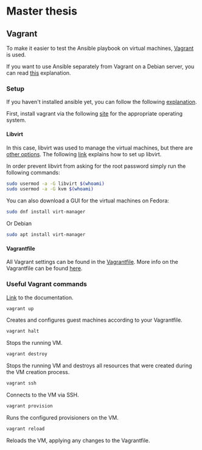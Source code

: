 # Master thesis

## Vagrant

To make it easier to test the Ansible playbook on virtual machines, [Vagrant](https://developer.hashicorp.com/vagrant) is used.

If you want to use Ansible separately from Vagrant on a Debian server, you can read [this](/provisioning/README.md#installing-ansible) explanation.

### Setup

If you haven't installed ansible yet, you can follow the following [explanation](/provisioning/README.md#installing-ansible).

First, install vagrant via the following [site](https://developer.hashicorp.com/vagrant/install) for the appropriate operating system.

#### Libvirt

In this case, libvirt was used to manage the virtual machines, but there are [other options](https://developer.hashicorp.com/vagrant/docs/providers). The following [link](https://opensource.com/article/21/10/vagrant-libvirt) explains how to set up libvirt.

In order prevent libvirt from asking for the root password simply run the following commands:

```zsh
sudo usermod -a -G libvirt $(whoami)
sudo usermod -a -G kvm $(whoami)
```

You can also download a GUI for the virtual machines on Fedora:

```zsh
sudo dnf install virt-manager
```

Or Debian

```zsh
sudo apt install virt-manager
```

#### Vagrantfile

All Vagrant settings can be found in the [Vagrantfile](/Vagrantfile). More info on the Vagrantfile can be found [here](https://developer.hashicorp.com/vagrant/docs/vagrantfile).

### Useful Vagrant commands

[Link](https://developer.hashicorp.com/vagrant/docs/cli) to the documentation. 

```zsh
vagrant up
```

Creates and configures guest machines according to your Vagrantfile.

```zsh
vagrant halt
```

Stops the running VM.

```zsh
vagrant destroy
```

Stops the running VM and destroys all resources that were created during the VM creation process.

```zsh
vagrant ssh
```

Connects to the VM via SSH.

```zsh
vagrant provision
```

Runs the configured provisioners on the VM.

```zsh
vagrant reload
```

Reloads the VM, applying any changes to the Vagrantfile.
